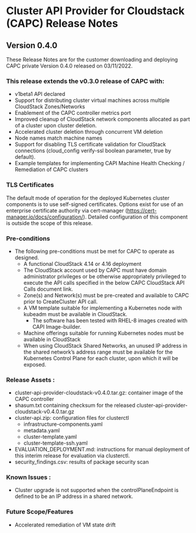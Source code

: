 # Cluster API Provider for Cloudstack (CAPC) Release Notes

## Version 0.4.0

These Release Notes are for the customer downloading and deploying CAPC private Version 0.4.0 released on 03/11/2022.

### This release extends the v0.3.0 release of CAPC with:

  * v1beta1 API declared
  * Support for distributing cluster virtual machines across multiple CloudStack Zones/Networks
  * Enablement of the CAPC controller metrics port
  * Improved cleanup of CloudStack network components allocated as part of a cluster upon cluster deletion.
  * Accelerated cluster deletion through concurrent VM deletion
  * Node names match machine names
  * Support for disabling TLS certificate validation for CloudStack connections (cloud_config verify-ssl boolean parameter, true by default).
  * Example templates for implementing CAPI Machine Health Checking / Remediation of CAPC clusters

### TLS Certificates
The default mode of operation for the deployed Kubernetes cluster components is to use self-signed certificates.  Options exist for use of an enterprise certificate authority via cert-manager (https://cert-manager.io/docs/configuration/).  Detailed configuration of this component is outside the scope of this release.

### Pre-conditions

* The following pre-conditions must be met for CAPC to operate as designed.
    * A functional CloudStack 4.14 or 4.16 deployment
    * The CloudStack account used by CAPC must have domain administrator privileges or be otherwise appropriately privileged to execute the API calls specified in the below CAPC CloudStack API Calls document link.
    * Zone(s) and Network(s) must be pre-created and available to CAPC prior to CreateCluster API call.
    * A VM template suitable for implementing a Kubernetes node with kubeadm must be available in CloudStack.
        * The software has been tested with RHEL-8 images created with CAPI Image-builder.
    * Machine offerings suitable for running Kubernetes nodes must be available in CloudStack
    * When using CloudStack Shared Networks, an unused IP address in the shared network’s address range must be available for the Kubernetes Control Plane for each cluster, upon which it will be exposed.

### Release Assets :

* cluster-api-provider-cloudstack-v0.4.0.tar.gz: container image of the CAPC controller
* shasum.txt containing checksum for the released cluster-api-provider-cloudstack-v0.4.0.tar.gz
* cluster-api.zip: configuration files for clusterctl
    * infrastructure-components.yaml
    * metadata.yaml
    * cluster-template.yaml
    * cluster-template-ssh.yaml
* EVALUATION_DEPLOYMENT.md: instructions for manual deployment of this interim release for evaluation via clusterctl.
* security_findings.csv: results of package security scan


### Known Issues :

* Cluster upgrade is not supported when the controlPlaneEndpoint is defined to be an IP address in a shared network.

###  Future Scope/Features

* Accelerated remediation of VM state drift
